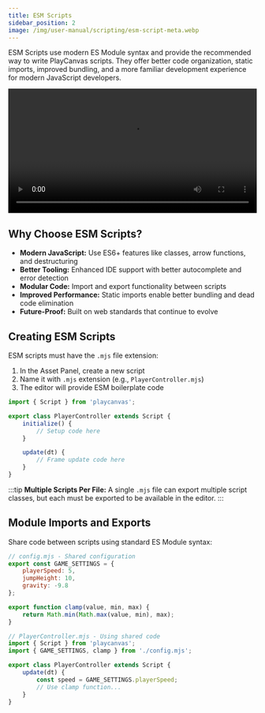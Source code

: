 ```yaml
---
title: ESM Scripts
sidebar_position: 2
image: /img/user-manual/scripting/esm-script-meta.webp
---
```


ESM Scripts use modern ES Module syntax and provide the recommended way to write PlayCanvas scripts. They offer better code organization, static imports, improved bundling, and a more familiar development experience for modern JavaScript developers.

<video width="100%" controls autoPlay loop>
  <source src="/video/pc-esm-scripts.mp4" type="video/mp4" />
  Your browser does not support the video tag.
</video>

## Why Choose ESM Scripts?

* **Modern JavaScript:** Use ES6+ features like classes, arrow functions, and destructuring
* **Better Tooling:** Enhanced IDE support with better autocomplete and error detection
* **Modular Code:** Import and export functionality between scripts
* **Improved Performance:** Static imports enable better bundling and dead code elimination
* **Future-Proof:** Built on web standards that continue to evolve

## Creating ESM Scripts

ESM scripts must have the `.mjs` file extension:

1. In the Asset Panel, create a new script
2. Name it with `.mjs` extension (e.g., `PlayerController.mjs`)
3. The editor will provide ESM boilerplate code

```javascript
import { Script } from 'playcanvas';

export class PlayerController extends Script {
    initialize() {
        // Setup code here
    }

    update(dt) {
        // Frame update code here
    }
}
```

:::tip
**Multiple Scripts Per File:** A single `.mjs` file can export multiple script classes, but each must be exported to be available in the editor.
:::

## Module Imports and Exports

Share code between scripts using standard ES Module syntax:

```javascript
// config.mjs - Shared configuration
export const GAME_SETTINGS = {
    playerSpeed: 5,
    jumpHeight: 10,
    gravity: -9.8
};

export function clamp(value, min, max) {
    return Math.min(Math.max(value, min), max);
}
```

```javascript
// PlayerController.mjs - Using shared code
import { Script } from 'playcanvas';
import { GAME_SETTINGS, clamp } from './config.mjs';

export class PlayerController extends Script {
    update(dt) {
        const speed = GAME_SETTINGS.playerSpeed;
        // Use clamp function...
    }
}
